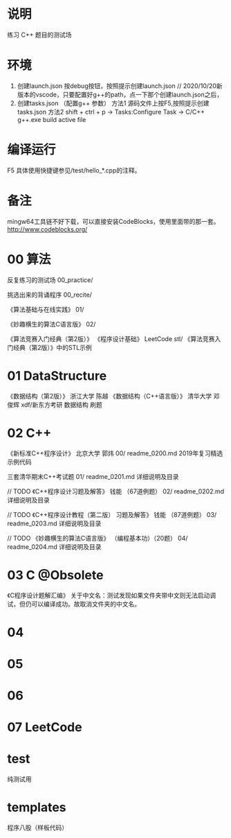 # 说明
练习 C++ 题目的测试场

# 环境
1. 创建launch.json
   按debug按钮，按照提示创建launch.json
   // 2020/10/20新版本的vscode，只要配置好g++的path，点一下那个创建launch.json之后，
2. 创建tasks.json （配置g++ 参数）
   方法1 源码文件上按F5,按照提示创建tasks.json
   方法2 shift + ctrl + p -> Tasks:Configure Task -> C/C++ g++.exe build active file

# 编译运行
F5
具体使用快捷键参见/test/hello_*.cpp的注释。

# 备注
mingw64工具链不好下载，可以直接安装CodeBlocks，使用里面带的那一套。
http://www.codeblocks.org/


# 00 算法
反复练习的测试场
00_practice/

挑选出来的背诵程序
00_recite/

《算法基础与在线实践》
01/

《妙趣横生的算法C语言版》
02/

《算法竞赛入门经典（第2版）》
《程序设计基础》
LeetCode
stl/ 《算法竞赛入门经典（第2版）》中的STL示例


# 01 DataStructure
《数据结构（第2版）》 浙江大学 陈越
《数据结构（C++语言版）》 清华大学 邓俊辉
xdf/新东方考研 数据结构 刷题

# 02 C++
《新标准C++程序设计》 北京大学 郭炜
00/ readme_0200.md 2019年复习精选示例代码


三套清华期末C++考试题
01/ readme_0201.md 详细说明及目录

// TODO
《C++程序设计习题及解答》 钱能 （67道例题）
02/ readme_0202.md 详细说明及目录

// TODO
《C++程序设计教程（第二版） 习题及解答》 钱能 （87道例题）
03/ readme_0203.md 详细说明及目录

// TODO
《妙趣横生的算法C语言版》 （编程基本功）（20题）
04/ readme_0204.md 详细说明及目录


# 03 C @Obsolete
《C程序设计题解汇编》
关于中文名：测试发现如果文件夹带中文则无法启动调试，但仍可以编译成功。故取消文件夹的中文名。


# 04 



# 05 



# 06 



# 07 LeetCode


# test
纯测试用

# templates
程序八股（样板代码）